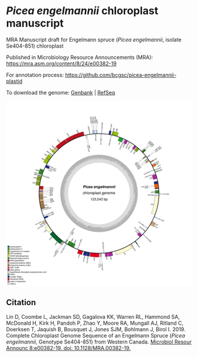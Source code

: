 # _Picea engelmannii_ chloroplast manuscript
MRA Manuscript draft for Engelmann spruce (_Picea engelmannii_, isolate Se404-851) chloroplast

Published in Microbiology Resource Announcements (MRA): https://mra.asm.org/content/8/24/e00382-19

For annotation process: https://github.com/bcgsc/picea-engelmannii-plastid

To download the genome: [Genbank](https://www.ncbi.nlm.nih.gov/nuccore/MK241981) | [RefSeq](https://www.ncbi.nlm.nih.gov/nucleotide/NC_041067.1)

![Se404-851_chloroplast_genome](https://github.com/dy-lin/es-cp-manuscript/blob/master/Se404-851.png)
## Citation
Lin D, Coombe L, Jackman SD, Gagalova KK, Warren RL, Hammond SA, McDonald H, Kirk H, Pandoh P, Zhao Y, Moore RA, Mungall AJ, Ritland C, Doerksen T, Jaquish B, Bousquet J, Jones SJM, Bohlmann J, Birol I. 2019. Complete Chloroplast Genome Sequence of an Engelmann Spruce (_Picea engelmannii_, Genotype Se404-851) from Western Canada. [Microbiol Resour Announc 8:e00382-19. doi: 10.1128/MRA.00382-19.](https://mra.asm.org/content/8/24/e00382-19)
